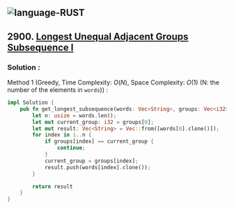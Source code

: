 ![language-RUST](https://img.shields.io/badge/RUST-8d4004?style=for-the-badge&logo=RUST)
---

## 2900. [Longest Unequal Adjacent Groups Subsequence I](https://leetcode.com/problems/longest-unequal-adjacent-groups-subsequence-i)

### Solution :

Method 1 (Greedy, Time Complexity: $O(N)$, Space Complexity: $O(1)$ (N: the number of the elements in `words`)) :
```rust
impl Solution {
    pub fn get_longest_subsequence(words: Vec<String>, groups: Vec<i32>) -> Vec<String> {
        let n: usize = words.len();
        let mut current_group: i32 = groups[0];
        let mut result: Vec<String> = Vec::from([words[0].clone()]);
        for index in 1..n {
            if groups[index] == current_group {
                continue;
            }
            current_group = groups[index];
            result.push(words[index].clone());
        }

        return result
    }
}
```
